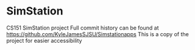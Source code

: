 # SimStation

CS151 SimStation project
Full commit history can be found at https://github.com/KyleJamesSJSU/Simstationapps
This is a copy of the project for easier accessibility

